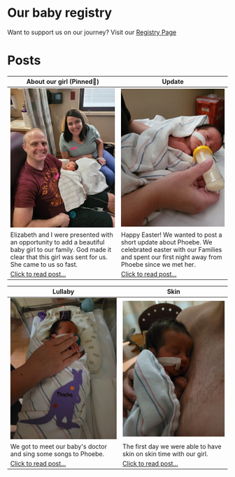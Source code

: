 <!-- # Photos
If you are just here for photos, you will find them throughout the site, But you can also view all of the photos/videos in my google drive link. we will continue to add photos and videos every day.

[Click here for all google drive photos](https://drive.google.com/drive/u/0/folders/1er6h1sBKArrKzIAYFiDsrEpOqSbdnln6) -->

# Our baby registry
Want to support us on our journey? Visit our [Registry Page](/registry)


# Posts


| About our girl (Pinned📌) | Update |
| ----------- | ----------- |
| [![First Family Photo](/images/April-13-2022/20220413_172133.jpg)](/blog/about-phoebe) | [![First Family Photo](/images/April-17-2022/update.jpg)](/blog/update) |
| Elizabeth and I were presented with an opportunity to add a beautiful baby girl to our family. God made it clear that this girl was sent for us. She came to us so fast. | Happy Easter! We wanted to post a short update about Phoebe. We celebrated easter with our Families and spent our first night away from Phoebe since we met her. |
| [Click to read post...](/blog/about-phoebe) | [Click to read post...](/blog/update) |





|   Lullaby    | Skin |
| ----------- | ----------- |
| [![photo](/images/April-15-2022/20220415_220630.jpg)](/blog/lullaby)   | [![baby on chest](/images/April-14-2022/skin.jpg)](/blog/skin)        |
| We got to meet our baby's doctor and sing some songs to Phoebe.   | The first day we were able to have skin on skin time with our girl.        |
| [Click to read post...](/blog/lullaby)   | [Click to read post...](/blog/skin)        |


